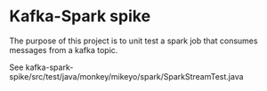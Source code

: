 # Kafka-Spark spike
The purpose of this project is to unit test a spark job that consumes messages from a kafka topic.


See  kafka-spark-spike/src/test/java/monkey/mikeyo/spark/SparkStreamTest.java